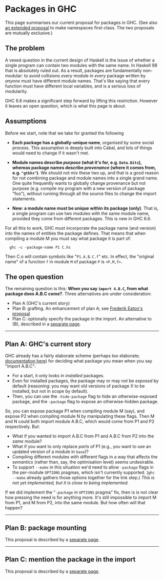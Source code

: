 # Packages in GHC


This page summarises our current proposal for packages in GHC. (See also [an extended proposal](ghc-package-namespaces) to make namespaces first-class. The two proposals are mutually exclusive.)

## The problem


A vexed question in the current design of Haskell is the issue of whether a single program can contain two modules with the same name.  In Haskell 98 that is absolutely ruled out.
As a result, packages are fundamentally non-modular: to avoid collisions *every* module in *every* package written by *anyone* must have different module names.  That's like saying that every function must have different local variables, and is a serious loss of modularity.


GHC 6.6 makes a significant step forward by lifting this restriction.  However it leaves an open question, which is what this page is about.

## Assumptions


Before we start, note that we take for granted the following

- **Each package has a globally-unique name**, organised by some social process.  This assumption is deeply built into Cabal, and lots of things would need to change if it wasn't met.

- **Module names describe *purpose* (what it's for, e.g. `Data.Bits`), whereas package names describe *provenance* (where it comes from, e.g. `"gtkhs"`)**.  We should not mix these two up, and that is a good reason for not combining package and module names into a single grand name.  One quite frequently wants to globally change provenance but not purpose (e.g. compile my program with a new version of package "foo"), without running through all the source files to change the import statements.

- **New: a module name must be unique within its package (only)**.   That is, a single program can use two modules with the same module name, provided they come from different packages.  This is new in GHC 6.6.  


For all this to work, GHC must incorporate the package name (and version) into the names of entities the package defines.  That means that when compiling a module M you must say what package it is part of:

```wiki
  ghc -c -package-name P1 C.hs
```


Then C.o will contain symbols like "`P1.A.B.C.f`" etc.  In effect, the "original name" of a function `f` in module `M` of package `P` is `<P,M,f>`.

## The open question


The remaining question is this: **When you say `import A.B.C`, from what package does A.B.C come?**.  Three alternatives are under consideration:

- Plan A (GHC's current story)
- Plan B: grafting.  An enhancement of plan A; see [Frederik Eaton's proposal](commentary/packages/package-mounting-proposal)
- Plan C: optionally specify the package in the import.  An alternative to (B), described in a [separate page](commentary/packages/package-imports-proposal).

---

## Plan A: GHC's current story


GHC already has a fairly elaborate scheme (perhaps too elaborate; [documentation here](http://www.haskell.org/ghc/dist/current/docs/users_guide/packages.html)) for deciding what package you mean when you say "import A.B.C":

- For a start, it only looks in *installed* packages.  
- Even for installed packages, the package may or may not be *exposed* by default (reasoning: you may want old versions of package X to be installed, but not in scope by default).  
- Then, you can use the `-hide-package` flag to hide an otherwise-exposed package, and the `-package` flag to expose an otherwise-hidden package.


So, you can expose package P1 when compiling module M (say), and expose P2 when compiling module N by manipulating these flags.  Then M and N could both import module A.B.C, which would come from P1 and P2 respectively. But:

- What if you wanted to import A.B.C from P1 and A.B.C from P2 into the *same* module?
- What if you want to only replace *parts* of P1 (e.g., you want to use an updated version of a module in `base`)?
- Compiling different modules with different flags in a way that affects the *semantics* (rather than, say, the optimisation level) seems undesirable.
- To support `--make` in this situation we'd need to allow `-package` flags in the per-module `OPTIONS` pragmas, which isn't currently supported.  (`ghc --make` already gathers those options together for the link step.)  *This is not yet implemented, but it is close to being implemented.*


If we did implement the "`-package` in `OPTIONS` pragma" fix, then is is not clear how pressing the need is for anything more.  It's still impossible to import M from P1, and M from P2, into the same module.  But how often will that happen?

---

## Plan B: package mounting


This proposal is described by a [separate page](commentary/packages/package-mounting-proposal).

---

## Plan C: mention the package in the import


This proposal is described by a [separate page](commentary/packages/package-imports-proposal).
